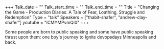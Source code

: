 +++
Talk_date = ""
Talk_start_time = ""
Talk_end_time = ""
Title = "Changing the Game - Production Diaries: A Tale of Fear, Loathing, Struggle and Redemption"
Type = "talk"
Speakers = ["thabit-shafer", "andrew-clay-shafer"]
youtube = "ICMYMPvmQI0"
+++

Some people are born to public speaking and some have public speaking thrust upon them: one boy's journey to Ignite devopsdays Minneapolis and back.
